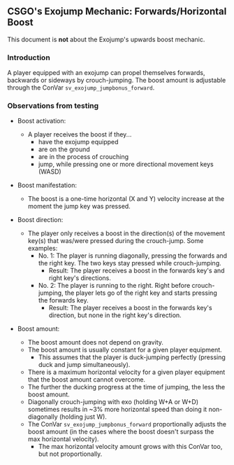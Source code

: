 ## CSGO's Exojump Mechanic: __Forwards/Horizontal Boost__

This document is **not** about the Exojump's upwards boost mechanic.

### Introduction

A player equipped with an exojump can propel themselves forwards, backwards or sideways by crouch-jumping.
The boost amount is adjustable through the ConVar `sv_exojump_jumpbonus_forward`.

### Observations from testing

- Boost activation:
    - A player receives the boost if they...
        - have the exojump equipped
        - are on the ground
        - are in the process of crouching
        - jump, while pressing one or more directional movement keys (WASD)

- Boost manifestation:
    - The boost is a one-time horizontal (X and Y) velocity increase at the moment the jump key was pressed.

- Boost direction:
    - The player only receives a boost in the direction(s) of the movement key(s) that was/were pressed during the crouch-jump. Some examples:
        - No. 1: The player is running diagonally, pressing the forwards and the right key. The two keys stay pressed while crouch-jumping.
            - Result: The player receives a boost in the forwards key's and right key's directions.
        - No. 2: The player is running to the right. Right before crouch-jumping, the player lets go of the right key and starts pressing the forwards key.
            - Result: The player receives a boost in the forwards key's direction, but none in the right key's direction.

- Boost amount:
    - The boost amount does not depend on gravity.
    - The boost amount is usually constant for a given player equipment.
        - This assumes that the player is duck-jumping perfectly (pressing duck and jump simultaneously).
    - There is a maximum horizontal velocity for a given player equipment that the boost amount cannot overcome.
    - The further the ducking progress at the time of jumping, the less the boost amount.
    - Diagonally crouch-jumping with exo (holding W+A or W+D) sometimes results in ~3% more horizontal speed than doing it non-diagonally (holding just W).
    - The ConVar `sv_exojump_jumpbonus_forward` proportionally adjusts the boost amount (in the cases where the boost doesn't surpass the max horizontal velocity).
        - The max horizontal velocity amount grows with this ConVar too, but not proportionally.

